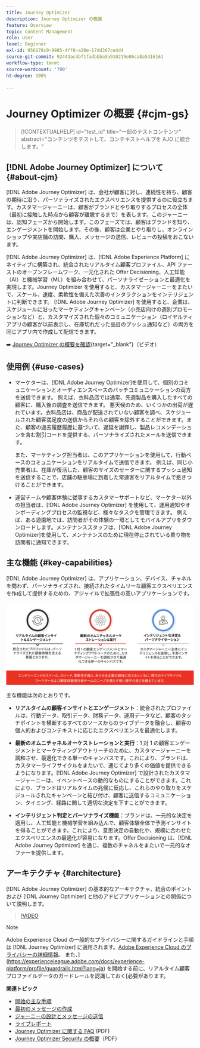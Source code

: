 ```yaml
---
title: Journey Optimizer
description: Journey Optimizer の概要
feature: Overview
topic: Content Management
role: User
level: Beginner
exl-id: 956178c0-9985-4ff8-a29e-17dd367ce4d4
source-git-commit: 92443ac4bf1fadbbba5a910219e86ca8a5d16161
workflow-type: tm+mt
source-wordcount: '700'
ht-degree: 100%

---
```


# Journey Optimizer の概要 {#cjm-gs}

>[!CONTEXTUALHELP]
>id="test_id"
>title="一部のテストコンテンツ"
>abstract="コンテンツをテストして、コンテキストヘルプを AJO に統合します。"

## [!DNL Adobe Journey Optimizer] について {#about-cjm}

[!DNL Adobe Journey Optimizer] は、会社が顧客に対し、連続性を持ち、顧客の期待に沿う、パーソナライズされたエクスペリエンスを提供するのに役立ちます。カスタマージャーニーは、顧客がブランドとやり取りするプロセスの全体（最初に接触した時点から顧客が離脱するまで）を表します。このジャーニーは、認知フェーズから開始します。このフェーズでは、顧客はブランドを知り、エンゲージメントを開始します。その後、顧客は企業とやり取りし、オンラインショップや実店舗の訪問、購入、メッセージの送信、レビューの投稿をおこないます。

[!DNL Adobe Journey Optimizer] は、[!DNL Adobe Experience Platform] にネイティブに構築され、統合されたリアルタイム顧客プロファイル、API ファーストのオープンフレームワーク、一元化された Offer Decisioning、人工知能（AI）と機械学習（ML）を組み合わせて、パーソナライゼーションと最適化を実現します。Journey Optimizer を使用すると、カスタマージャーニーをまたいで、スケール、速度、柔軟性を備えた次善のインタラクションをインテリジェントに判断できます。 [!DNL Adobe Journey Optimizer] を使用すると、企業は、スケジュールに沿ったマーケティングキャンペーン（小売店向けの週別プロモーションなど）と、カスタマイズされた個々のコミュニケーション（ロイヤルティアプリの顧客が以前表示し、在庫切れだった品目のプッシュ通知など）の両方を同じアプリ内で作成して配信できます。

➡️ [Journey Optimizer の概要を確認](https://experienceleague.adobe.com/docs/journey-optimizer-learn/tutorials/introduction-to-journey-optimizer/introduction.html?lang=ja){target=&quot;_blank&quot;}（ビデオ）


## 使用例 {#use-cases}

* マーケターは、[!DNL Adobe Journey Optimizer]を使用して、個別のコミュニケーションとオーディエンスベースのバッチコミュニケーションの両方を送信できます。 例えば、衣料品店では通常、先週製品を購入したすべての顧客に、購入後の調査を送信できます。 悪天候のため、いくつかの出荷が遅れています。衣料品店は、商品が配送されていない顧客を調べ、スケジュールされた顧客満足度の送信からそれらの顧客を除外することができます。また、顧客の過去履歴履歴に基づいて、遅延を謝罪し、製品レコメンデーションを含む割引コードを提供する、パーソナライズされたメールを送信できます。

   また、マーケティング担当者は、このアプリケーションを使用して、行動ベースのコミュニケーションをリアルタイムで送信できます。 例えば、同じ小売業者は、在庫が復活した、顧客のサイズのセーターに関するプッシュ通知を送信することで、店舗の駐車場に到着した常連客をリアルタイムで惹きつけることができます。

* 運営チームや顧客体験に従事するカスタマーサポートなど、マーケター以外の担当者は、[!DNL Adobe Journey Optimizer] を使用して、運用通知やオンボーディングプロセスの監視など、様々なタスクを管理できます。 例えば、ある遊園地では、訪問者がその体験の一環としてモバイルアプリをダウンロードします。メンテナンススタッフは、[!DNL Adobe Journey Optimizer]を使用して、メンテナンスのために現在停止されている乗り物を訪問者に通知できます。

## 主な機能 {#key-capabilities}

[!DNL Adobe Journey Optimizer] は、アプリケーション、デバイス、チャネルを問わず、パーソナライズされ、接続されたタイムリーな顧客エクスペリエンスを作成して提供するための、アジャイルで拡張性の高いアプリケーションです。

![](../assets/ajo-capabilities.png)

主な機能は次のとおりです。

* **リアルタイムの顧客インサイトとエンゲージメント**：統合されたプロファイルは、行動データ、取引データ、財務データ、運用データなど、顧客のタッチポイントを横断するすべてのソースからのライブデータを融合し、顧客の個人的およびコンテキストに応じたエクスペリエンスを最適化します。

* **最新のオムニチャネルオーケストレーションと実行**：1 対 1 の顧客エンゲージメントとマーケティングアウトリーチのために、カスタマージャーニーを調和させ、最適化できる単一のキャンバスです。これにより、ブランドは、カスタマーライフサイクルをまたいで、通じてより多くの価値を提供できるようになります。[!DNL Adobe Journey Optimizer] で設計されたカスタマージャーニーは、イベントベースの動的なものにすることができます。これにより、ブランドはリアルタイムの兆候に反応し、これらのやり取りをスケジュールされたキャンペーンと結び付け、顧客に送信するコミュニケーション、タイミング、経路に関して適切な決定を下すことができます。

* **インテリジェント判定とパーソナライズ機能**：ブランドは、一元的な決定を適用し、人工知能と機械学習を組み込んで、顧客体験全体で予測インサイトを得ることができます。これにより、意思決定の自動化や、規模に合わせたエクスペリエンスの最適化が容易になります。Offer Decisioning は、[!DNL Adobe Journey Optimizer] を通じ、複数のチャネルをまたいで一元的なオファーを提供します。

## アーキテクチャ {#architecture}

[!DNL Adobe Journey Optimizer] の基本的なアーキテクチャ、統合のポイントおよび [!DNL Journey Optimizer] と他のアドビアプリケーションとの関係について説明します。

>[!VIDEO](https://video.tv.adobe.com/v/334205?quality=12)


>[!NOTE]
>
> Adobe Experience Cloud の一般的なプライバシーに関するガイドラインと手順は [!DNL Journey Optimizer] に適用されます。[Adobe Experience Cloud のプライバシーの詳細情報](https://www.adobe.com/jp/privacy/experience-cloud.html)。
> また、](https://experienceleague.adobe.com/docs/experience-platform/profile/guardrails.html?lang=ja) を開始する前に、リアルタイム顧客プロファイルデータのガードレールを認識しておく[必要があります。


**関連トピック**

* [開始の主な手順](quick-start.md)
* [最初のメッセージの作成](../messages/get-started-content.md)
* [ジャーニーの設計とメッセージの送信](../building-journeys/journey-gs.md)
* [ライブレポート](../reports/live-report.md)
* [Journey Optimizer に関する FAQ](../assets/do-not-localize/AJO-FAQ.pdf) (PDF)
* [Journey Optimizer Security の概要](https://www.adobe.com/content/dam/cc/en/security/pdfs/AJO_SecurityOverview.pdf)（PDF）
